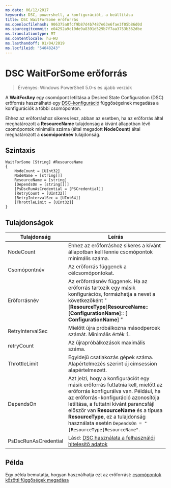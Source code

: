 ```yaml
---
ms.date: 06/12/2017
keywords: DSC, powershell, a konfigurációt, a beállítása
title: DSC WaitForSome erőforrás
ms.openlocfilehash: 906375a8fcf9b87d4b7487e63e6fae3f05b86d0d
ms.sourcegitcommit: e04292a9c10de9a8391d529b7f7aa3753b362dbe
ms.translationtype: MT
ms.contentlocale: hu-HU
ms.lasthandoff: 01/04/2019
ms.locfileid: "54048243"
---
```

# <a name="dsc-waitforsome-resource"></a>DSC WaitForSome erőforrás

> Érvényes: Windows PowerShell 5.0-s és újabb verziók

A **WaitForAny** egy csomópont letiltása a Desired State Configuration (DSC) erőforrás használható egy [DSC-konfiguráció](../../../configurations/configurations.md) függőségeinek megadása a konfigurációk a többi csomóponton.

Ehhez az erőforráshoz sikeres lesz, abban az esetben, ha az erőforrás által meghatározott a **ResourceName** tulajdonság a kívánt állapotban lévő csomópontok minimális száma (által megadott **NodeCount**) által meghatározott a **csomópontnév**  tulajdonság.


## <a name="syntax"></a>Szintaxis

```
WaitForSome [String] #ResourceName
{
    NodeCount = [UInt32]
    NodeName = [string[]]
    ResourceName = [string]
    [DependsOn = [string[]]]
    [PsDscRunAsCredential = [PSCredential]]
    [RetryCount = [UInt32]]
    [RetryIntervalSec = [UInt64]]
    [ThrottleLimit = [UInt32]]
}
```

## <a name="properties"></a>Tulajdonságok

|  Tulajdonság  |  Leírás   |
|---|---|
| NodeCount| Ehhez az erőforráshoz sikeres a kívánt állapotban kell lennie csomópontok minimális száma.|
| Csomópontnév| Az erőforrás függenek a célcsomópontokat.|
| Erőforrásnév| Az erőforrásnév függenek. Ha az erőforrás tartozik egy másik konfigurációs, formázhatja a nevet a következőként "[__ResourceType__]__ResourceName__:: [__ConfigurationName__]:: [ __ConfigurationName__] "|
| RetryIntervalSec| Mielőtt újra próbálkozna másodpercek számát. Minimális érték 1.|
| retryCount| Az újrapróbálkozások maximális száma.|
| ThrottleLimit| Egyidejű csatlakozás gépek száma. Alapértelmezés szerint új cimsession alapértelmezett.|
| DependsOn | Azt jelzi, hogy a konfigurációt egy másik erőforrás futtatnia kell, mielőtt az erőforrás konfigurálva van. Például, ha az erőforrás-konfiguráció azonosítója letiltása, a futtatni kívánt parancsfájl először van __ResourceName__ és a típusa __ResourceType__, ez a tulajdonság használata esetén `DependsOn = "[ResourceType]ResourceName"`.|
| PsDscRunAsCredential | Lásd: [DSC használata a felhasználói hitelesítő adatok](https://docs.microsoft.com/powershell/dsc/runasuser) |

## <a name="example"></a>Példa

Egy példa bemutatja, hogyan használhatja ezt az erőforrást: [csomópontok közötti függőségek megadása](../../../configurations/crossNodeDependencies.md)
